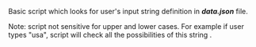 Basic script which looks for user's input string definition in ***data.json*** file. 

Note: script not sensitive for upper and lower cases. For example if user types "usa", script will check all the possibilities of this string .
